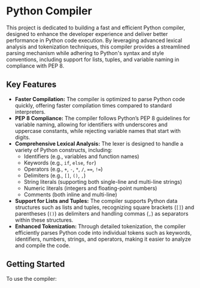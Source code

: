 # Python Compiler

This project is dedicated to building a fast and efficient Python compiler, designed to enhance the developer experience and deliver better performance in Python code execution. By leveraging advanced lexical analysis and tokenization techniques, this compiler provides a streamlined parsing mechanism while adhering to Python's syntax and style conventions, including support for lists, tuples, and variable naming in compliance with PEP 8.

## Key Features

- **Faster Compilation:** The compiler is optimized to parse Python code quickly, offering faster compilation times compared to standard interpreters.
- **PEP 8 Compliance:** The compiler follows Python’s PEP 8 guidelines for variable naming, allowing for identifiers with underscores and uppercase constants, while rejecting variable names that start with digits.
- **Comprehensive Lexical Analysis:** The lexer is designed to handle a variety of Python constructs, including:
  - Identifiers (e.g., variables and function names)
  - Keywords (e.g., `if`, `else`, `for`)
  - Operators (e.g., `+`, `-`, `*`, `/`, `==`, `!=`)
  - Delimiters (e.g., `[]`, `()`, `,`)
  - String literals (supporting both single-line and multi-line strings)
  - Numeric literals (integers and floating-point numbers)
  - Comments (both inline and multi-line)
- **Support for Lists and Tuples:** The compiler supports Python data structures such as lists and tuples, recognizing square brackets (`[]`) and parentheses (`()`) as delimiters and handling commas (`,`) as separators within these structures.
- **Enhanced Tokenization:** Through detailed tokenization, the compiler efficiently parses Python code into individual tokens such as keywords, identifiers, numbers, strings, and operators, making it easier to analyze and compile the code.
  
## Getting Started

To use the compiler: